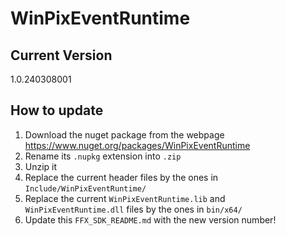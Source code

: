 # WinPixEventRuntime

## Current Version
1.0.240308001

## How to update
1. Download the nuget package from the webpage https://www.nuget.org/packages/WinPixEventRuntime
2. Rename its `.nupkg` extension into `.zip`
3. Unzip it
4. Replace the current header files by the ones in `Include/WinPixEventRuntime/`
5. Replace the current `WinPixEventRuntime.lib` and `WinPixEventRuntime.dll` files by the ones in `bin/x64/`
6. Update this `FFX_SDK_README.md` with the new version number!